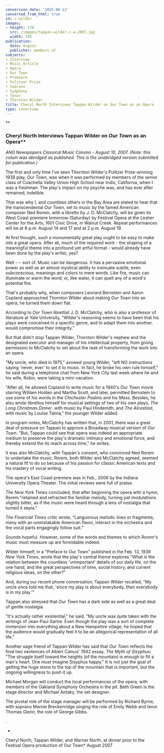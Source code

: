 ```yaml
---
conversion_date: '2025-08-13'
converted_from_html: true
id: c-wilder
images:
- height: 170
  src: /images/tappan-wilder-c-w-2007.jpg
  width: 245
publication:
  date: August
  publisher: members of
subjects:
- Interview
- Music Article
- Opera
- Our Town
- Premiere
- Pulitzer Prize
- Soprano
- Symphony
- Tenor
- Thornton Wilder
title: Cheryl North Interviews Tappan Wilder on Our Town as an Opera
type: interview
---
```


**
### Cheryl North Interviews Tappan Wilder on *Our Town* as an Opera**

*ANG Newspapers Classical Music
 Column - August 10, 2007. (Note: this colum was abridged as published. This is the unabridged version submitted for publication.)*

 The first and only time I've seen Thornton Wilder's Pulitzer Prize-winning 1938 play, *Our Town*, was when it was performed by members of the senior class of Coachella Valley Union High School near Indio, California, when I was a freshman. The play's impact on my psyche was, and has ever after remained, indelible.

 That was why I, and countless others in the Bay Area are elated to hear that the transcendental *Our Town*, set to music by the famed American composer Ned Rorem, with a libretto by J. D. McClatchy, will be given its West Coast premiere tomorrow (Saturday) by Festival Opera at the Lesher Center for the Arts, 1601 Civic Drive, in Walnut Creek. Repeat performances will be at 8 p.m. August 14 and 17 and at 2 p.m. August 19.

 At first thought, such a monumentally great play ought to be easy to make into a great opera. After all, much of the required work - the shaping of a meaningful theme into a profound yet artful format - would already have been done by the play's writer, yes?

 Well --- sort of. Music can be dangerous. It has a pervasive emotional power as well as an almost mystical ability to insinuate subtle, even subconscious, meanings and colors to mere words. Like fire, music can illuminate or warm the word; or, like water, it can quell any of a word's potential fire.

 That's probably why, when composers Leonard Bernstein and Aaron Copland approached Thornton Wilder about making *Our Town* into an opera, he turned them down flat.

 According to *Our Town* librettist J. D. McClatchy, who is also a professor of literature at Yale University, "Wilder's reasoning seems to have been that his plays were conceived in a specific genre, and to adapt them into another, would compromise their integrity."

 But that didn't stop Tappan Wilder, Thornton Wilder's nephew and the designated executor and manager of his intellectual property, from giving permission to McClatchy to set about the task of transforming the work into an opera.

 "My uncle, who died in 1975," avowed young Wilder, "left NO instructions saying 'never, ever' to set it to music. In fact, he broke his own rule himself," he said during a telephone chat from New York City last week where he and his wife, Robin, were taking a mini-vacation.

 "After all, he allowed Copland to write music for a 1940's *Our Town* movie starring William Holden and Martha Scott, and later, permitted Bernstein to use some of his words in the *Chichester Psalms* and his *Mass*. Besides, he also wrote librettos himself for musical settings of two of his own plays, *The Long Christmas Dinner*. with music by Paul Hindemith, and *The Alcestiad*, with music by Louise Talma," the younger Wilder added.

 In program notes, McClatchy has written that, in 2001, there was a great deal of pressure on Tappan to approve a Broadway musical version of *Our Town*.
 "But, Tappan could see that opera was indeed an appropriate medium to preserve the play's dramatic intimacy and emotional force, and thereby extend the its reach across time," he writes.

 It was also McClatchy, with Tappan's consent, who convinced Ned Rorem to undertake the music. Rorem, both Wilder and McClatchy agreed, seemed a natural fit to do so because of his passion for classic American texts and his mastery of vocal writing.

 The opera's East Coast premiere was in Feb., 2006 by the Indiana University Opera Theater. The initial reviews were full of praise.

 *The New York Times* concluded, that after beginning the opera with a hymn, Rorem "retained and refracted the familiar melody, turning pat modulations slightly bitter, as if the music were heard through a lens of nostalgia that turned it sepia."

 *The Financial Times* critic wrote, "Languorous melodic lines or fragments, many with an unmistakable American flavor, interact in the orchestra and the vocal parts engagingly follow suit."

 Sounds hopeful. However, some of the words and themes to which Rorem's music must measure up are formidable indeed.

 Wilder himself, in a "Preface to Our Town" published in the Feb. 13, 1938 *New York Times*, wrote that the play's central theme explores "What is the relation between the countless 'unimportant' details of our daily life, on the one hand, and the great perspectives of time, social history, and current religious ideas, on the other?"

 And, during our recent phone conversation, Tappan Wilder recalled, "My uncle once told me that, 'since my play is about everybody, then everybody is in my play.'"

 Tappan also stressed that *Our Town* has a dark side as well as a great deal of gentle nostalgia.

 "It's actually rather existential," he said. "My uncle was quite taken with the writings of Jean-Paul Sartre. Even though the play was a sort of complete immersion into everything about a New Hampshire village, he hoped that the audience would gradually feel it to be an allegorical representation of all life."

 Another sage friend of Tappan Wilder has said that *Our Town* reflects the final two sentences of Albert Camus' 1942 essay, *The Myth of Sisyphus*: "The struggle itself toward the heights (of the mountain) is enough to fill a man's heart. One must imagine Sisyphus happy." It is not just the goal of getting the huge stone to the top of the mountain that is important, but the ongoing willingness to push it up.

 Michael Morgan will conduct the local performances of the opera, with members of the Oakland Symphony Orchestra in the pit. Beth Green is the stage director and Michael Antaky, the set designer.

 The pivotal role of the stage manager will be performed by Richard Byrne, with soprano Marnie Breckenridge singing the role of Emily Webb and tenor Thomas Glenn, the role of George Gibbs.

.

*

Cheryl North, Tappan Wilder, and
Warner North, at dinner prior to the
Festival Opera production of Our Town*
 August 2007


